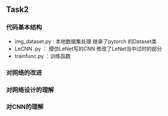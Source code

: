 ## Task2
### 代码基本结构
- img_dataset.py : 本地数据集处理 继承了pytorch 的Dataset类
- LeCNN .py ： 模仿LeNet写的CNN 修改了LeNet当中过时的部分
- trainfunc.py ：训练函数

### 对网络的改进


### 对网络设计的理解



### 对CNN的理解